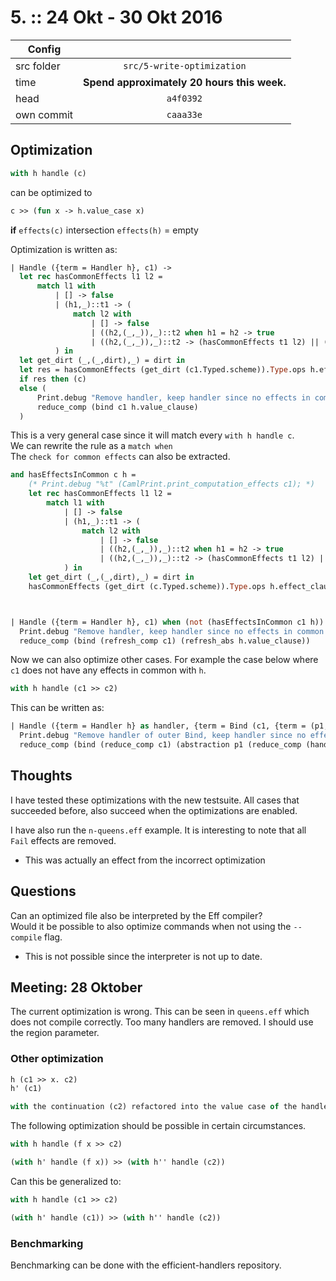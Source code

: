 # 5. :: 24 Okt - 30 Okt 2016
| Config        |          |
| ------------- |:--------:|
| src folder    | `src/5-write-optimization` |
| time          | **Spend approximately 20 hours this week.**      |
| head          | `a4f0392`      |
| own commit          | `caaa33e`      |

## Optimization
```ocaml
with h handle (c)
```  
can be optimized to
```ocaml
c >> (fun x -> h.value_case x)
```
**if** `effects(c)` intersection `effects(h)` = empty

Optimization is written as:
```ocaml
| Handle ({term = Handler h}, c1) ->
  let rec hasCommonEffects l1 l2 =
	  match l1 with
		  | [] -> false
		  | (h1,_)::t1 -> (
			  match l2 with
				  | [] -> false
				  | ((h2,(_,_)),_)::t2 when h1 = h2 -> true
				  | ((h2,(_,_)),_)::t2 -> (hasCommonEffects t1 l2) || (hasCommonEffects l1 t2)
		  ) in
  let get_dirt (_,(_,dirt),_) = dirt in
  let res = hasCommonEffects (get_dirt (c1.Typed.scheme)).Type.ops h.effect_clauses in
  if res then (c)
  else (
	  Print.debug "Remove handler, keep handler since no effects in common with computation";
	  reduce_comp (bind c1 h.value_clause)
  )
```
This is a very general case since it will match every `with h handle c`.  
We can rewrite the rule as a `match when`  
The `check for common effects` can also be extracted.  
``` ocaml
and hasEffectsInCommon c h =
    (* Print.debug "%t" (CamlPrint.print_computation_effects c1); *)
    let rec hasCommonEffects l1 l2 =
        match l1 with
            | [] -> false
            | (h1,_)::t1 -> (
                match l2 with
                    | [] -> false
                    | ((h2,(_,_)),_)::t2 when h1 = h2 -> true
                    | ((h2,(_,_)),_)::t2 -> (hasCommonEffects t1 l2) || (hasCommonEffects l1 t2)
            ) in
    let get_dirt (_,(_,dirt),_) = dirt in
    hasCommonEffects (get_dirt (c.Typed.scheme)).Type.ops h.effect_clauses



| Handle ({term = Handler h}, c1) when (not (hasEffectsInCommon c1 h)) ->
  Print.debug "Remove handler, keep handler since no effects in common with computation";
  reduce_comp (bind (refresh_comp c1) (refresh_abs h.value_clause))
```

Now we can also optimize other cases. For example the case below where `c1` does not have any effects in common with `h`.
```ocaml
with h handle (c1 >> c2)
```

This can be written as:
```ocaml
| Handle ({term = Handler h} as handler, {term = Bind (c1, {term = (p1, c2)})}) when  (not (hasEffectsInCommon c1 h)) ->
  Print.debug "Remove handler of outer Bind, keep handler since no effects in common with computation";
  reduce_comp (bind (reduce_comp c1) (abstraction p1 (reduce_comp (handle (refresh_expr handler) c2))))
```

## Thoughts
I have tested these optimizations with the new testsuite. All cases that succeeded before, also succeed when the optimizations are enabled.

I have also run the `n-queens.eff` example. It is interesting to note that all `Fail` effects are removed.
 * This was actually an effect from the incorrect optimization

## Questions
Can an optimized file also be interpreted by the Eff compiler?  
Would it be possible to also optimize commands when not using the `--compile` flag.
 * This is not possible since the interpreter is not up to date.

## Meeting: 28 Oktober
The current optimization is wrong. This can be seen in `queens.eff` which does not compile correctly. Too many handlers are removed. I should use the region parameter.
### Other optimization
```ocaml
h (c1 >> x. c2)  
h' (c1)  

with the continuation (c2) refactored into the value case of the handler
```

The following optimization should be possible in certain circumstances.
```ocaml
with h handle (f x >> c2)

(with h' handle (f x)) >> (with h'' handle (c2))
```  
Can this be generalized to:
```ocaml
with h handle (c1 >> c2)

(with h' handle (c1)) >> (with h'' handle (c2))
```  

### Benchmarking
Benchmarking can be done with the efficient-handlers repository.
